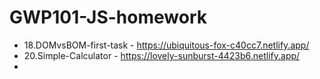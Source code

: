 # GWP101-JS-homework
* 18.DOMvsBOM-first-task - https://ubiquitous-fox-c40cc7.netlify.app/
* 20.Simple-Calculator - https://lovely-sunburst-4423b6.netlify.app/
* 
